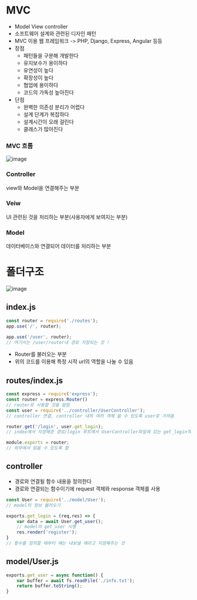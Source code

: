 # MVC
* Model View controller
* 소프트웨어 설계와 관련된 디자인 패턴 
* MVC 이용 웹 프레임워크 -> PHP, Django, Express, Angular 등등 
* 장점
    * 패턴들을 구분해 개발한다 
    * 유지보수가 용이하다 
    * 유연성이 높다 
    * 확장성이 높다 
    * 협업에 용이하다 
    * 코드의 가독성 높아진다 
* 단점 
    * 완벽한 의존성 분리가 어렵다
    * 설계 단계가 복잡하다 
    * 설계시간이 오래 걸린다 
    * 클래스가 많아진다
### MVC 흐름 
![image](https://user-images.githubusercontent.com/92668655/182850607-2ba3d4ec-73dd-45f7-bcec-8284cdaa6d41.png)
### Controller 
view와 Model을 연결해주는 부분 
### Veiw 
UI 관련된 것을 처리하는 부분(사용자에게 보여지는 부분)
### Model 
데이터베이스와 연결되어 데이터를 처리하는 부분

# 폴더구조 
![image](https://user-images.githubusercontent.com/92668655/182851243-824b23c6-231c-4426-93b8-580fa4d760a6.png)

## index.js
```js
const router = require('./routes');
app.use('/', router);

app.use('/user', router);
// 여기서는 /user/router내 경로 지정되는 것 ! 
```
- Router를 불러오는 부분 
- 위의 코드를 이용해 특정 시작 url의 역할을 나눌 수 있음

## routes/index.js 
```js
const express = require('express');
const router = express.Router()
// router로 사용할 것을 알림
const user = require('../controller/UserController');
// controller 연결, controller 내의 여러 객체 쓸 수 있도록 user로 가져옴 

router.get('/login', user.get_login);
// index에서 지정해준 경로/login 루트에서 UserController파일에 있는 get_login객체 사용

module.exports = router;
// 외부에서 읽을 수 있도록 함
```

## controller
- 경로와 연결될 함수 내용을 정의한다 
- 경로와 연결되는 함수이기에 request 객체와 response 객체를 사용
```js
const User = require('../model/User');
// model의 정보 불러오기

exports.get_login = (req,res) => {
    var data = await User.get_user();
    // model의 get_user 시행
    res.render('register');
}
// 함수를 정의할 때부터 얘는 내보낼 애라고 지정해주는 것 
```

## model/User.js
```js 
exports.get_user = async function() {
    var buffer = await fs.readFile('./info.txt');
    return buffer.toString();
}
```